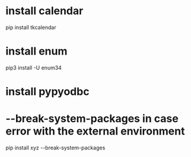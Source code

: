 # install calendar
pip install tkcalendar

# install enum
pip3 install -U enum34

# install pypyodbc
# --break-system-packages in case error with the external environment
pip install xyz --break-system-packages 
